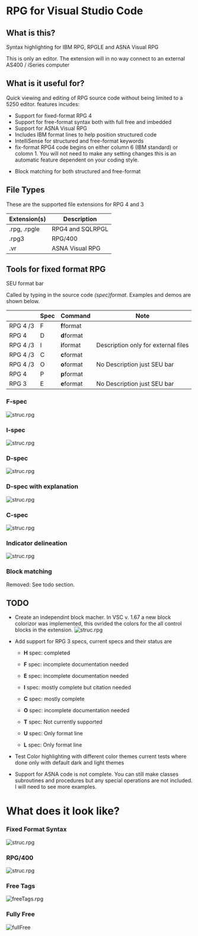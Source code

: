# RPG for Visual Studio Code

## What is this?
Syntax highlighting for IBM RPG, RPGLE and ASNA Visual RPG 

This is only an editor. The extension will in no way connect to an external AS400 / iSeries computer

## What is it useful for?
Quick viewing and editing of RPG source code without being limited to a 5250 editor. 
features incudes:
+ Support for fixed-format RPG 4
+ Support for free-format syntax both with full free and imbedded
+ Support for ASNA Visual RPG
+ Includes IBM format lines to help position structured code
+ IntelliSense for structured and free-format keywords
+ fix-format RPG4 code begins on either column 6 (IBM standard) or colomn 1. You will not need to make any setting changes this is an automatic feature dependent on your coding style.
* Block matching for both structured and free-format 

## File Types
These are the supported file extensions for RPG 4 and 3 

| Extension(s)        | Description        |
| --------------------| ------------------ |
| .rpg, .rpgle        | RPG4 and SQLRPGL |
| .rpg3               | RPG/400  |
| .vr                 | ASNA Visual RPG |

## Tools for fixed format RPG
SEU format bar

Called by typing in the source code _(spec)format_. Examples and demos are shown below.

|  |Spec| Command | Note |
|--|--|---------|-------------|
|RPG 4 /3 | F | **f**format| 
|RPG 4 | D | **d**format|
|RPG 4 /3 | I | **i**format| Description only for external files |
|RPG 4 /3 | C | **c**format| 
|RPG 4 /3 | O | **o**format| No Description just SEU bar
|RPG 4 | P | **p**format|
|RPG 3 | E | **e**format| No Description just SEU bar

### F-spec
 ![struc.rpg](https://raw.githubusercontent.com/RoySpino/RB_SNS_VSCodeExtentions/main/Images/FSpecFormatLine.gif)
### I-spec
 ![struc.rpg](https://raw.githubusercontent.com/RoySpino/RB_SNS_VSCodeExtentions/main/Images/ISpecVerbos.jpg)
### D-spec
 ![struc.rpg](https://raw.githubusercontent.com/RoySpino/RB_SNS_VSCodeExtentions/main/Images/DFormatLine.gif)
### D-spec with explanation
![struc.rpg](https://raw.githubusercontent.com/RoySpino/RB_SNS_VSCodeExtentions/main/Images/DFormatLine2.gif)
### C-spec
 ![struc.rpg](https://raw.githubusercontent.com/RoySpino/RB_SNS_VSCodeExtentions/main/Images/CSpecFormatLine.gif)
### Indicator delineation
 ![struc.rpg](https://raw.githubusercontent.com/RoySpino/RB_SNS_VSCodeExtentions/main/Images/HiLoEq_higlight.png)
### Block matching
 Removed: See todo section.
## TODO
+ Create an independint block macher. In VSC v. 1.67 a new block colorizor was implemented, this ovrided the colors for the all control blocks in the extension. ![struc.rpg](https://raw.githubusercontent.com/RoySpino/RB_SNS_VSCodeExtentions/main/Images/BadColors.png)
+ Add support for RPG 3 specs, current specs and their status are
    * **H** spec: completed
    * **F** spec: incomplete documentation needed
    * **E** spec: incomplete documentation needed
    * **I** spec: mostly complete but citation needed
    * **C** spec: mostly complete
    * **O** spec: incomplete documentation needed
    
    * **T** spec: Not currently supported
    * **U** spec: Only format line
    * **L** spec: Only format line
    
+ Test Color highlighting with different color themes current tests where done only with default dark and light themes
+ Support for ASNA code is not complete. You can still make classes subroutines and procedures but any special operations are not included. I will need to see more examples.

# What does it look like?
### Fixed Format Syntax
 ![struc.rpg](https://raw.githubusercontent.com/RoySpino/RB_SNS_VSCodeExtentions/main/Images/StructRPG.png)

### RPG/400
 ![struc.rpg](https://raw.githubusercontent.com/RoySpino/RB_SNS_VSCodeExtentions/main/Images/RPG3.png)

### Free Tags
 ![freeTags.rpg](https://raw.githubusercontent.com/RoySpino/RB_SNS_VSCodeExtentions/main/Images/freeTags.png)

### Fully Free
 ![fullFree](https://raw.githubusercontent.com/RoySpino/RB_SNS_VSCodeExtentions/main/Images/FreeFormat.png)

